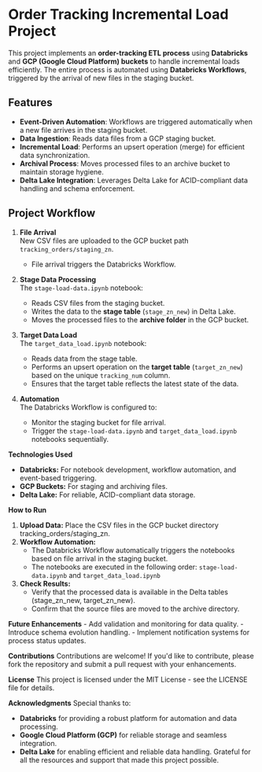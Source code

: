 # Order Tracking Incremental Load Project

This project implements an **order-tracking ETL process** using **Databricks** and **GCP (Google Cloud Platform) buckets** to handle incremental loads efficiently. The entire process is automated using **Databricks Workflows**, triggered by the arrival of new files in the staging bucket. 


## Features
- **Event-Driven Automation**: Workflows are triggered automatically when a new file arrives in the staging bucket.
- **Data Ingestion**: Reads data files from a GCP staging bucket.
- **Incremental Load**: Performs an upsert operation (merge) for efficient data synchronization.
- **Archival Process**: Moves processed files to an archive bucket to maintain storage hygiene.
- **Delta Lake Integration**: Leverages Delta Lake for ACID-compliant data handling and schema enforcement.


## Project Workflow

1. **File Arrival**  
   New CSV files are uploaded to the GCP bucket path `tracking_orders/staging_zn`.  
   - File arrival triggers the Databricks Workflow.

2. **Stage Data Processing**  
   The `stage-load-data.ipynb` notebook:  
   - Reads CSV files from the staging bucket.
   - Writes the data to the **stage table** (`stage_zn_new`) in Delta Lake.
   - Moves the processed files to the **archive folder** in the GCP bucket.

3. **Target Data Load**  
   The `target_data_load.ipynb` notebook:  
   - Reads data from the stage table.
   - Performs an upsert operation on the **target table** (`target_zn_new`) based on the unique `tracking_num` column.  
   - Ensures that the target table reflects the latest state of the data.

4. **Automation**  
   The Databricks Workflow is configured to:  
   - Monitor the staging bucket for file arrival.  
   - Trigger the `stage-load-data.ipynb` and `target_data_load.ipynb` notebooks sequentially.


**Technologies Used**
- **Databricks:** For notebook development, workflow automation, and event-based triggering.
- **GCP Buckets:** For staging and archiving files.
- **Delta Lake:** For reliable, ACID-compliant data storage.


**How to Run**
1. **Upload Data:** Place the CSV files in the GCP bucket directory tracking_orders/staging_zn.
2. **Workflow Automation:**
    - The Databricks Workflow automatically triggers the notebooks based on file arrival in the staging bucket.
    - The notebooks are executed in the following order: `stage-load-data.ipynb` and `target_data_load.ipynb`
3. **Check Results:**
    - Verify that the processed data is available in the Delta tables (stage_zn_new, target_zn_new).
    - Confirm that the source files are moved to the archive directory.


**Future Enhancements**
    - Add validation and monitoring for data quality.
    - Introduce schema evolution handling.
    - Implement notification systems for process status updates.


**Contributions**
Contributions are welcome! If you'd like to contribute, please fork the repository and submit a pull request with your enhancements.


**License**
This project is licensed under the MIT License - see the LICENSE file for details.


**Acknowledgments**
Special thanks to:
- **Databricks** for providing a robust platform for automation and data processing.
- **Google Cloud Platform (GCP)** for reliable storage and seamless integration.
- **Delta Lake** for enabling efficient and reliable data handling.
Grateful for all the resources and support that made this project possible.
